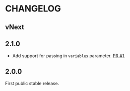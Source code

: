 # CHANGELOG

## vNext

## 2.1.0

- Add support for passing in `variables` parameter. [PR #1](https://github.com/zapier/apollo-server-integration-testing/pull/1).

## 2.0.0

First public stable release.
